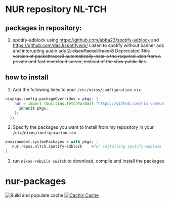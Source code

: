 # NUR repository NL-TCH
## packages in repository:

1. spotify-adblock using https://github.com/abba23/spotify-adblock and https://github.com/dasJ/spotifywm/
Listen to spotify without banner ads and interupting audio ads
~~2. ciscoPacketTracer8~~ Deprecated
~~This version of packettracer8 automatically installs the required .deb from a private and fast nextcloud server, instead of the slow public link.~~

## how to install
1. Add the following lines to your `/etc/nixos/configuration.nix`
```nix
nixpkgs.config.packageOverrides = pkgs: {
    nur = import (builtins.fetchTarball "https://github.com/nix-community/NUR/archive/master.tar.gz") {
      inherit pkgs;
    };
  };
```
2. Specify the packages you want to install from my repository in your `/etc/nixos/configuration.nix`
```nix
environment.systemPackages = with pkgs; [
   nur.repos.nltch.spotify-adblock    #for installing spotify-adblock
]
```
3. run `nixos-rebuild switch` to download, compile and install the packages 

# nur-packages


<!-- Remove this if you don't use github actions -->
![Build and populate cache](https://github.com/NL-TCH/nur-packages/workflows/Build%20and%20populate%20cache/badge.svg)
[![Cachix Cache](https://img.shields.io/badge/cachix-nltch-blue.svg)](https://nltch.cachix.org)

